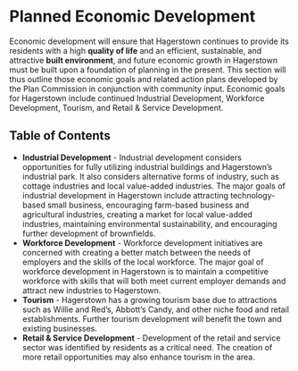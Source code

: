 # Planned Economic Development

Economic development will ensure that Hagerstown continues to provide its residents with a high **quality of life** and an efficient, sustainable, and attractive **built environment**, and future economic growth in Hagerstown must be built upon a foundation of planning in the present.  This section will thus outline those economic goals and related action plans developed by the Plan Commission in conjunction with community input.  Economic goals for Hagerstown include continued Industrial Development, Workforce Development, Tourism, and Retail & Service Development.

## Table of Contents

- **Industrial Development** - Industrial development considers opportunities for fully utilizing industrial buildings and Hagerstown’s industrial park.  It also considers alternative forms of industry, such as cottage industries and local value-added industries.  The major goals of industrial development in Hagerstown include attracting technology-based small business, encouraging farm-based business and agricultural industries, creating a market for local value-added industries, maintaining environmental sustainability, and encouraging further development of brownfields.
- **Workforce Development** - Workforce development initiatives are concerned with creating a better match between the needs of employers and the skills of the local workforce. The major goal of workforce development in Hagerstown is to maintain a competitive workforce with skills that will both meet current employer demands and attract new industries to Hagerstown.
- **Tourism** - Hagerstown has a growing tourism base due to attractions such as Willie and Red’s, Abbott’s Candy, and other niche food and retail establishments.  Further tourism development will benefit the town and existing businesses.
- **Retail & Service Development** - Development of the retail and service sector was identified by residents as a critical need. The creation of more retail opportunities may also enhance tourism in the area.
